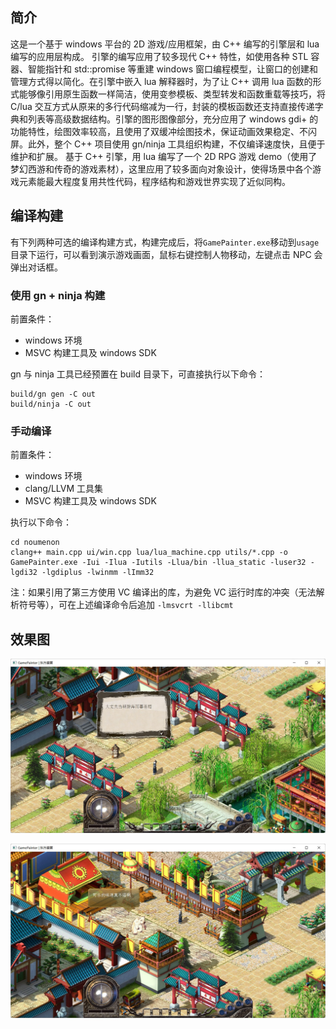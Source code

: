 ## 简介

这是一个基于 windows 平台的 2D 游戏/应用框架，由 C++ 编写的引擎层和 lua 编写的应用层构成。
引擎的编写应用了较多现代 C++ 特性，如使用各种 STL 容器、智能指针和 std::promise 等重建 windows 窗口编程模型，让窗口的创建和管理方式得以简化。在引擎中嵌入 lua 解释器时，为了让 C++ 调用 lua 函数的形式能够像引用原生函数一样简洁，使用变参模板、类型转发和函数重载等技巧，将 C/lua 交互方式从原来的多行代码缩减为一行，封装的模板函数还支持直接传递字典和列表等高级数据结构。引擎的图形图像部分，充分应用了 windows gdi+ 的功能特性，绘图效率较高，且使用了双缓冲绘图技术，保证动画效果稳定、不闪屏。此外，整个 C++ 项目使用 gn/ninja 工具组织构建，不仅编译速度快，且便于维护和扩展。
基于 C++ 引擎，用 lua 编写了一个 2D RPG 游戏 demo（使用了梦幻西游和传奇的游戏素材），这里应用了较多面向对象设计，使得场景中各个游戏元素能最大程度复用共性代码，程序结构和游戏世界实现了近似同构。

## 编译构建

有下列两种可选的编译构建方式，构建完成后，将`GamePainter.exe`移动到`usage`目录下运行，可以看到演示游戏画面，鼠标右键控制人物移动，左键点击 NPC 会弹出对话框。

### 使用 gn + ninja 构建

前置条件：

- windows 环境
- MSVC 构建工具及 windows SDK

gn 与 ninja 工具已经预置在 build 目录下，可直接执行以下命令：

```shell
build/gn gen -C out
build/ninja -C out
```

### 手动编译

前置条件：

- windows 环境
- clang/LLVM 工具集
- MSVC 构建工具及 windows SDK

执行以下命令：

```shell
cd noumenon
clang++ main.cpp ui/win.cpp lua/lua_machine.cpp utils/*.cpp -o GamePainter.exe -Iui -Ilua -Iutils -Llua/bin -llua_static -luser32 -lgdi32 -lgdiplus -lwinmm -lImm32
```

注：如果引用了第三方使用 VC 编译出的库，为避免 VC 运行时库的冲突（无法解析符号等），可在上述编译命令后追加 `-lmsvcrt -llibcmt`

## 效果图

![](./usage/效果图1.jpg)

![](./usage/效果图2.jpg)


